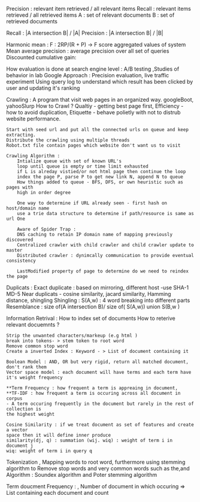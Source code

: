 Precision : relevant item retrieved / all relevant items
Recall : relevant items retrieved / all retrieved items
A : set of relevant documents
B : set of retrieved documents

Recall : |A intersection B| / |A|
Precision : |A intersection B| / |B|

Harmonic mean : F : 2RP/(R + P) -> F score aggregated values of system
Mean average precision : average precision over all set of queries
Discounted cumulative gain:

How evaluation is done at search engine level :
A/B testing ,Studies of behavior in lab
Google Approach : Precision evaluation, live traffic experiment
Using query log to understand which result has been clicked by user and updating
it's ranking

Crawling :
    A program that visit web pages in an organized way.
    googleBoot, yahooSlurp
    How to Crawl ?
        Qualtiy - getting best page first, Efficiency - how to avoid duplication,
        Etiquette - behave polietly with not to distrub website performance.

    Start with seed url and put all the connected urls on queue and keep extracting.
    Distribute the crawling using multiple threads
    Robot.txt file contain pages which website don't want us to visit

    Crawling Algorithm :
        Intialize queue with set of known URL's
        loop until queue is empty or time limit exhausted
        if L is alreday vistied/or not html page then continue the loop
        index the page P, parse P to get new link N, append N to queue
        How things added to queue - BFS, DFS, or own heuristic such as pages with
        high in order degree

        One way to determine if URL already seen - first hash on host/domain name
        use a trie data structure to determine if path/resource is same as url One

        Aware of Spider Trap :
        DNS caching to retain IP domain name of mapping previously discovered
        Centralized crawler with child crawler and child crawler update to master
        Distributed crawler : dynimcally communication to provide eventual consistency

        LastModified property of page to determine do we need to reindex the page

Duplicats :
    Exact duplicate : based on mirroring, different host -use SHA-1 MD-5
    Near duplicats - cosine similarity, jacard similarity, Hamming distance, shingling
    Shingling : S(A,w) : 4 word breaking into different parts
    Resemblance : size of(A intersection B)/ size of( S(A,w)) union S(B,w )

Information Retrival :
    How to index set of documents
    How to reterive relevant docuemnts ?

    Strip the unwanted characters/markeup (e.g html )
    break into tokens- > stem token to root word
    Remove common stop word
    Create a inverted Index : Keyword - > List of document containing it

    Boolean Model : AND, OR but very rigid, return all matched document, don't rank them
    Vector space model : each document will have terms and each term have it's weight frequency

    **Term Frequency : how frequent a term is appreaing in document,
    **TF-IDF : how frequent a term is occuring across all document in corpus
    - A term occuring frequently in the document but rarely in the rest of collection is
    the highest weight

    Cosine Similarity : if we treat document as set of features and create a vector
    space then it will define inner produce
    similarity(dj, q) : summation (wij. wiq) : weight of term i in document j
    wiq: weight of term i in query q


Tokenization , Mapping words to root word, furthermore using stemming algorithm to Remove
stop words and very common words such as the,and
Algorithm : Soundex algorithm and Poter stemming algorithm

Term doucment Frequency :
<Keyword> , Number of document in which occuring => List containing each document and count
